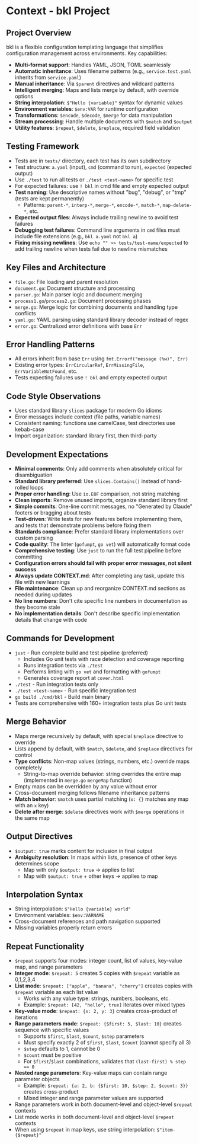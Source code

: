 # Context - bkl Project

## Project Overview
bkl is a flexible configuration templating language that simplifies configuration management across environments. Key capabilities:
- **Multi-format support**: Handles YAML, JSON, TOML seamlessly
- **Automatic inheritance**: Uses filename patterns (e.g., `service.test.yaml` inherits from `service.yaml`)
- **Manual inheritance**: Via `$parent` directives and wildcard patterns
- **Intelligent merging**: Maps and lists merge by default, with override options
- **String interpolation**: `$"Hello {variable}"` syntax for dynamic values
- **Environment variables**: `$env:VAR` for runtime configuration
- **Transformations**: `$encode`, `$decode`, `$merge` for data manipulation
- **Stream processing**: Handle multiple documents with `$match` and `$output`
- **Utility features**: `$repeat`, `$delete`, `$replace`, required field validation

## Testing Framework
- Tests are in `tests/` directory, each test has its own subdirectory
- Test structure: `a.yaml` (input), `cmd` (command to run), `expected` (expected output)
- Use `./test` to run all tests or `./test <test-name>` for specific test
- For expected failures: use `! bkl` in cmd file and empty expected output
- **Test naming**: Use descriptive names without "bug", "debug", or "tmp" (tests are kept permanently)
  - Patterns: `parent-*`, `interp-*`, `merge-*`, `encode-*`, `match-*`, `map-delete-*`, etc.
- **Expected output files**: Always include trailing newline to avoid test failures
- **Debugging test failures**: Command line arguments in `cmd` files must include file extensions (e.g., `bkl a.yaml` not `bkl a`)
- **Fixing missing newlines**: Use `echo "" >> tests/test-name/expected` to add trailing newline when tests fail due to newline mismatches

## Key Files and Architecture
- `file.go`: File loading and parent resolution
- `document.go`: Document structure and processing
- `parser.go`: Main parser logic and document merging
- `process1.go`/`process2.go`: Document processing phases
- `merge.go`: Merge logic for combining documents and handling type conflicts
- `yaml.go`: YAML parsing using standard library decoder instead of regex
- `error.go`: Centralized error definitions with base `Err`

## Error Handling Patterns
- All errors inherit from base `Err` using `fmt.Errorf("message (%w)", Err)`
- Existing error types: `ErrCircularRef`, `ErrMissingFile`, `ErrVariableNotFound`, etc.
- Tests expecting failures use `! bkl` and empty expected output

## Code Style Observations
- Uses standard library `slices` package for modern Go idioms
- Error messages include context (file paths, variable names)
- Consistent naming: functions use camelCase, test directories use kebab-case
- Import organization: standard library first, then third-party

## Development Expectations
- **Minimal comments**: Only add comments when absolutely critical for disambiguation
- **Standard library preferred**: Use `slices.Contains()` instead of hand-rolled loops
- **Proper error handling**: Use `io.EOF` comparison, not string matching
- **Clean imports**: Remove unused imports, organize standard library first
- **Simple commits**: One-line commit messages, no "Generated by Claude" footers or bragging about tests
- **Test-driven**: Write tests for new features before implementing them, and tests that demonstrate problems before fixing them
- **Standards compliance**: Prefer standard library implementations over custom parsing
- **Code quality**: The linter (`gofumpt`, `go vet`) will automatically format code
- **Comprehensive testing**: Use `just` to run the full test pipeline before committing
- **Configuration errors should fail with proper error messages, not silent success**
- **Always update CONTEXT.md**: After completing any task, update this file with new learnings
- **File maintenance**: Clean up and reorganize CONTEXT.md sections as needed during updates
- **No line numbers**: Don't cite specific line numbers in documentation as they become stale
- **No implementation details**: Don't describe specific implementation details that change with code

## Commands for Development
- `just` - Run complete build and test pipeline (preferred)
  - Includes Go unit tests with race detection and coverage reporting
  - Runs integration tests via `./test`
  - Performs linting with `go vet` and formatting with `gofumpt`
  - Generates coverage report at `cover.html`
- `./test` - Run integration tests only
- `./test <test-name>` - Run specific integration test
- `go build ./cmd/bkl` - Build main binary
- Tests are comprehensive with 160+ integration tests plus Go unit tests

## Merge Behavior
- Maps merge recursively by default, with special `$replace` directive to override
- Lists append by default, with `$match`, `$delete`, and `$replace` directives for control
- **Type conflicts**: Non-map values (strings, numbers, etc.) override maps completely
  - String-to-map override behavior: string overrides the entire map (implemented in `merge.go` `mergeMap` function)
- Empty maps can be overridden by any value without error
- Cross-document merging follows filename inheritance patterns
- **Match behavior**: `$match` uses partial matching (`x: {}` matches any map with an `x` key)
- **Delete after merge**: `$delete` directives work with `$merge` operations in the same map

## Output Directives
- `$output: true` marks content for inclusion in final output
- **Ambiguity resolution**: In maps within lists, presence of other keys determines scope
  - Map with only `$output: true` → applies to list
  - Map with `$output: true` + other keys → applies to map

## Interpolation Syntax
- String interpolation: `$"Hello {variable} world"`
- Environment variables: `$env:VARNAME` 
- Cross-document references and path navigation supported
- Missing variables properly return errors

## Repeat Functionality
- `$repeat` supports four modes: integer count, list of values, key-value map, and range parameters
- **Integer mode**: `$repeat: 5` creates 5 copies with `$repeat` variable as 0,1,2,3,4
- **List mode**: `$repeat: ["apple", "banana", "cherry"]` creates copies with `$repeat` variable as each list value
  - Works with any value type: strings, numbers, booleans, etc.
  - Example: `$repeat: [42, "hello", true]` iterates over mixed types
- **Key-value mode**: `$repeat: {x: 2, y: 3}` creates cross-product of iterations
- **Range parameters mode**: `$repeat: {$first: 5, $last: 10}` creates sequence with specific values
  - Supports `$first`, `$last`, `$count`, `$step` parameters
  - Must specify exactly 2 of `$first`, `$last`, `$count` (cannot specify all 3)
  - `$step` defaults to 1, cannot be 0
  - `$count` must be positive
  - For `$first`/`$last` combinations, validates that `(last-first) % step == 0`
- **Nested range parameters**: Key-value maps can contain range parameter objects
  - Example: `$repeat: {a: 2, b: {$first: 10, $step: 2, $count: 3}}` creates cross-product
  - Mixed integer and range parameter values are supported
- Range parameters work in both document-level and object-level `$repeat` contexts
- List mode works in both document-level and object-level `$repeat` contexts
- When using `$repeat` in map keys, use string interpolation: `$"item-{$repeat}"`